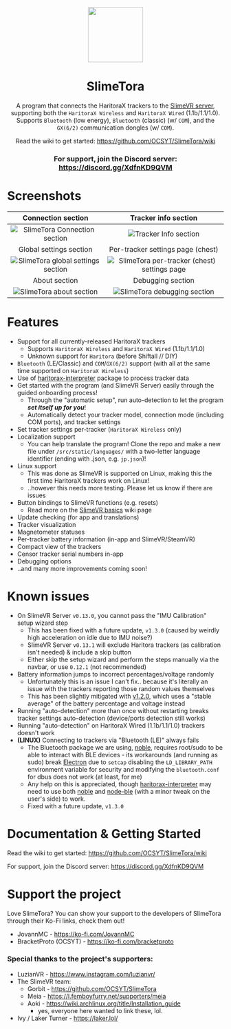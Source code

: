 <!--suppress HtmlDeprecatedAttribute -->
<div align="center">
<img src="docs/icon.png" width="128px">

# SlimeTora

A program that connects the HaritoraX trackers to the [SlimeVR server](https://docs.slimevr.dev/server/index.html), supporting both the `HaritoraX Wireless` and `HaritoraX Wired` (1.1b/1.1/1.0). Supports `Bluetooth` (low energy), `Bluetooth` (classic) (w/ `COM`), and the `GX(6/2)` communication dongles (w/ `COM`).

Read the wiki to get started: https://github.com/OCSYT/SlimeTora/wiki

### For support, join the Discord server: https://discord.gg/XdfnKD9QVM

</div>

# Screenshots

|                      Connection section                       |                          Tracker info section                           |
| :-----------------------------------------------------------: | :---------------------------------------------------------------------: |
|   ![SlimeTora Connection section](docs/slimetora_ss_1.png)    |            ![Tracker Info section](docs/slimetora_ss_2.png)             |
|                    Global settings section                    |                    Per-tracker settings page (chest)                    |
| ![SlimeTora global settings section](docs/slimetora_ss_3.png) | ![SlimeTora per-tracker (chest) settings page](docs/slimetora_ss_4.png) |
|                         About section                         |                            Debugging section                            |
|      ![SlimeTora about section](docs/slimetora_ss_5.png)      |         ![SlimeTora debugging section](docs/slimetora_ss_6.png)         |

# Features

-   Support for all currently-released HaritoraX trackers
    -   Supports `HaritoraX Wireless` and `HaritoraX Wired` (1.1b/1.1/1.0)
    -   Unknown support for `Haritora` (before Shiftall // DIY)
-   `Bluetooth` (LE/Classic) and `COM`/`GX(6/2)` support (with all at the same time supported on `HaritoraX Wireless`)
-   Use of [haritorax-interpreter](https://github.com/JovannMC/haritorax-interpreter) package to process tracker data
-   Get started with the program (and SlimeVR Server) easily through the guided onboarding process!
    -   Through the "automatic setup", run auto-detection to let the program **_set itself up for you_**!
    -   Automatically detect your tracker model, connection mode (including COM ports), and tracker settings
-   Set tracker settings per-tracker (`HaritoraX Wireless` only)
-   Localization support
    -   You can help translate the program! Clone the repo and make a new file under `/src/static/languages/` with a two-letter language identifier (ending with .json, e.g. `jp.json`)!
-   Linux support
    -   This was done as SlimeVR is supported on Linux, making this the first time HaritoraX trackers work on Linux!
    -   ..however this needs more testing. Please let us know if there are issues
-   Button bindings to SlimeVR functions (e.g. resets)
    -   Read more on the [SlimeVR basics](https://github.com/OCSYT/SlimeTora/wiki/SlimeVR#resets--calibration) wiki page
-   Update checking (for app and translations)
-   Tracker visualization
-   Magnetometer statuses
-   Per-tracker battery information (in-app and SlimeVR/SteamVR)
-   Compact view of the trackers
-   Censor tracker serial numbers in-app
-   Debugging options
-   ..and many more improvements coming soon!

# Known issues

-   On SlimeVR Server `v0.13.0`, you cannot pass the "IMU Calibration" setup wizard step
    -   This has been fixed with a future update, `v1.3.0` (caused by weirdly high acceleration on idle due to IMU noise?)
    -   SlimeVR Server `v0.13.1` will exclude Haritora trackers (as calibration isn't needed) & include a skip button
    -   Either skip the setup wizard and perform the steps manually via the navbar, or use `0.12.1` (not recommended)
-   Battery information jumps to incorrect percentages/voltage randomly
    -   Unfortunately this is an issue I can't fix.. because it's literally an issue with the trackers reporting those random values themselves
    -   This has been slightly mitigated with [v1.2.0](https://github.com/OCSYT/SlimeTora/releases/v1.2.0), which uses a "stable average" of the battery percentage and voltage instead
-   Running "auto-detection" more than once without restarting breaks tracker settings auto-detection (device/ports detection still works)
-   Running "auto-detection" on HaritoraX Wired (1.1b/1.1/1.0) trackers doesn't work
-   **(LINUX)** Connecting to trackers via "Bluetooth (LE)" always fails
    -   The Bluetooth package we are using, [noble](https://github.com/abandonware/noble), requires root/sudo to be able to interact with BLE devices - its workarounds (and running as sudo) break [Electron](https://www.electronjs.org/) due to `setcap` disabling the `LD_LIBRARY_PATH` environment variable for security and modifying the `bluetooth.conf` for dbus does not work (at least, for me)
    -   Any help on this is appreciated, though [haritorax-interpreter](https://github.com/JovannMC/haritorax-interpreter) may need to use both [noble](https://github.com/abandonware/noble) and [node-ble](https://github.com/chrvadala/node-ble) (with a minor tweak on the user's side) to work.
    -   Fixed with a future update, `v1.3.0`

# Documentation & Getting Started

Read the wiki to get started: https://github.com/OCSYT/SlimeTora/wiki

For support, join the Discord server: https://discord.gg/XdfnKD9QVM

# Support the project

Love SlimeTora? You can show your support to the developers of SlimeTora through their Ko-Fi links, check them out!

-   JovannMC - https://ko-fi.com/JovannMC
-   BracketProto (OCSYT) - https://ko-fi.com/bracketproto

### Special thanks to the project's supporters:

-   LuzianVR - https://www.instagram.com/luzianvr/
-   The SlimeVR team:
    -   Gorbit - https://github.com/OCSYT/SlimeTora
    -   Meia - https://l.femboyfurry.net/supporters/meia
    -   Aoki - https://wiki.archlinux.org/title/Installation_guide
        -   yes, everyone here wanted to link these, lol.
-   Ivy / Laker Turner - https://laker.lol/

